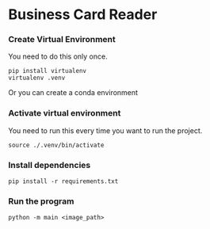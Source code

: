 # Business Card Reader

### Create Virtual Environment
You need to do this only once.

```
pip install virtualenv
virtualenv .venv
```

Or you can create a conda environment

### Activate virtual environment
You need to run this every time you want to run the project.
```
source ./.venv/bin/activate
```

### Install dependencies
```
pip install -r requirements.txt
```

### Run the program
```
python -m main <image_path>
```
